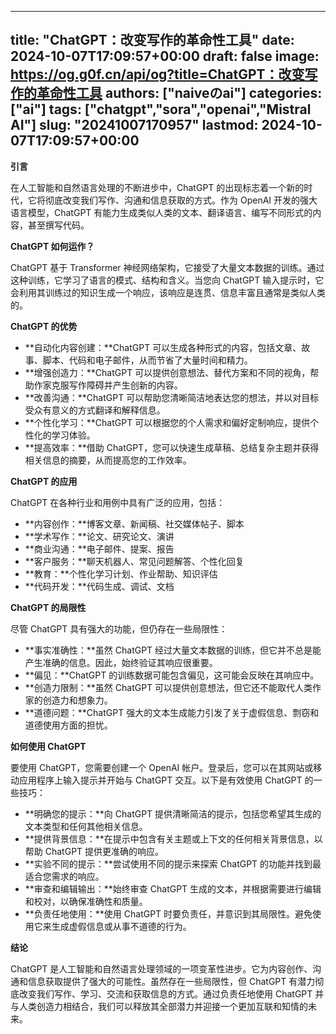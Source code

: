 
---
title: "ChatGPT：改变写作的革命性工具"
date: 2024-10-07T17:09:57+00:00
draft: false
image: https://og.g0f.cn/api/og?title=ChatGPT：改变写作的革命性工具
authors: ["naiveのai"]
categories: ["ai"]
tags: ["chatgpt","sora","openai","Mistral AI"]
slug: "20241007170957"
lastmod: 2024-10-07T17:09:57+00:00
---
**引言**

在人工智能和自然语言处理的不断进步中，ChatGPT 的出现标志着一个新的时代，它将彻底改变我们写作、沟通和信息获取的方式。作为 OpenAI 开发的强大语言模型，ChatGPT 有能力生成类似人类的文本、翻译语言、编写不同形式的内容，甚至撰写代码。

**ChatGPT 如何运作？**

ChatGPT 基于 Transformer 神经网络架构，它接受了大量文本数据的训练。通过这种训练，它学习了语言的模式、结构和含义。当您向 ChatGPT 输入提示时，它会利用其训练过的知识生成一个响应，该响应是连贯、信息丰富且通常是类似人类的。

**ChatGPT 的优势**

* **自动化内容创建：**ChatGPT 可以生成各种形式的内容，包括文章、故事、脚本、代码和电子邮件，从而节省了大量时间和精力。
* **增强创造力：**ChatGPT 可以提供创意想法、替代方案和不同的视角，帮助作家克服写作障碍并产生创新的内容。
* **改善沟通：**ChatGPT 可以帮助您清晰简洁地表达您的想法，并以对目标受众有意义的方式翻译和解释信息。
* **个性化学习：**ChatGPT 可以根据您的个人需求和偏好定制响应，提供个性化的学习体验。
* **提高效率：**借助 ChatGPT，您可以快速生成草稿、总结复杂主题并获得相关信息的摘要，从而提高您的工作效率。

**ChatGPT 的应用**

ChatGPT 在各种行业和用例中具有广泛的应用，包括：

* **内容创作：**博客文章、新闻稿、社交媒体帖子、脚本
* **学术写作：**论文、研究论文、演讲
* **商业沟通：**电子邮件、提案、报告
* **客户服务：**聊天机器人、常见问题解答、个性化回复
* **教育：**个性化学习计划、作业帮助、知识评估
* **代码开发：**代码生成、调试、文档

**ChatGPT 的局限性**

尽管 ChatGPT 具有强大的功能，但仍存在一些局限性：

* **事实准确性：**虽然 ChatGPT 经过大量文本数据的训练，但它并不总是能产生准确的信息。因此，始终验证其响应很重要。
* **偏见：**ChatGPT 的训练数据可能包含偏见，这可能会反映在其响应中。
* **创造力限制：**虽然 ChatGPT 可以提供创意想法，但它还不能取代人类作家的创造力和想象力。
* **道德问题：**ChatGPT 强大的文本生成能力引发了关于虚假信息、剽窃和道德使用方面的担忧。

**如何使用 ChatGPT**

要使用 ChatGPT，您需要创建一个 OpenAI 帐户。登录后，您可以在其网站或移动应用程序上输入提示并开始与 ChatGPT 交互。以下是有效使用 ChatGPT 的一些技巧：

* **明确您的提示：**向 ChatGPT 提供清晰简洁的提示，包括您希望其生成的文本类型和任何其他相关信息。
* **提供背景信息：**在提示中包含有关主题或上下文的任何相关背景信息，以帮助 ChatGPT 提供更准确的响应。
* **实验不同的提示：**尝试使用不同的提示来探索 ChatGPT 的功能并找到最适合您需求的响应。
* **审查和编辑输出：**始终审查 ChatGPT 生成的文本，并根据需要进行编辑和校对，以确保准确性和质量。
* **负责任地使用：**使用 ChatGPT 时要负责任，并意识到其局限性。避免使用它来生成虚假信息或从事不道德的行为。

**结论**

ChatGPT 是人工智能和自然语言处理领域的一项变革性进步。它为内容创作、沟通和信息获取提供了强大的可能性。虽然存在一些局限性，但 ChatGPT 有潜力彻底改变我们写作、学习、交流和获取信息的方式。通过负责任地使用 ChatGPT 并与人类创造力相结合，我们可以释放其全部潜力并迎接一个更加互联和知情的未来。